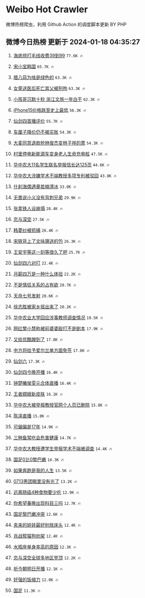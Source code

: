 # Weibo Hot Crawler 



微博热榜爬虫，利用 Github Action 的调度脚本更新 BY PHP 


## 微博今日热榜 更新于 2024-01-18 04:35:27 
1. [海底捞打毛线收费39到99](https://s.weibo.com/weibo?q=%23%E6%B5%B7%E5%BA%95%E6%8D%9E%E6%89%93%E6%AF%9B%E7%BA%BF%E6%94%B6%E8%B4%B939%E5%88%B099%23&t=31&band_rank=1&Refer=top) `77.6K 🔥` 

1. [宋小宝韩国](https://s.weibo.com/weibo?q=%E5%AE%8B%E5%B0%8F%E5%AE%9D%E9%9F%A9%E5%9B%BD&t=31&band_rank=2&Refer=top) `65.7K 🔥` 

1. [腊八蒜为啥是绿色的](https://s.weibo.com/weibo?q=%23%E8%85%8A%E5%85%AB%E8%92%9C%E4%B8%BA%E5%95%A5%E6%98%AF%E7%BB%BF%E8%89%B2%E7%9A%84%23&t=31&band_rank=3&Refer=top) `63.3K 🔥` 

1. [女童送医后死亡其父被刑拘](https://s.weibo.com/weibo?q=%23%E5%A5%B3%E7%AB%A5%E9%80%81%E5%8C%BB%E5%90%8E%E6%AD%BB%E4%BA%A1%E5%85%B6%E7%88%B6%E8%A2%AB%E5%88%91%E6%8B%98%23&t=31&band_rank=4&Refer=top) `63.3K 🔥` 

1. [小孩哥沉默十秒 浙江文旅一年白干](https://s.weibo.com/weibo?q=%E5%B0%8F%E5%AD%A9%E5%93%A5%E6%B2%89%E9%BB%98%E5%8D%81%E7%A7%92%20%E6%B5%99%E6%B1%9F%E6%96%87%E6%97%85%E4%B8%80%E5%B9%B4%E7%99%BD%E5%B9%B2&t=31&band_rank=5&Refer=top) `62.3K 🔥` 

1. [iPhone15价格跌至史上最低](https://s.weibo.com/weibo?q=%23iPhone15%E4%BB%B7%E6%A0%BC%E8%B7%8C%E8%87%B3%E5%8F%B2%E4%B8%8A%E6%9C%80%E4%BD%8E%23&t=31&band_rank=6&Refer=top) `56.3K 🔥` 

1. [仙剑四首播评价](https://s.weibo.com/weibo?q=%E4%BB%99%E5%89%91%E5%9B%9B%E9%A6%96%E6%92%AD%E8%AF%84%E4%BB%B7&t=31&band_rank=7&Refer=top) `55.7K 🔥` 

1. [车厘子降价仍不被买账](https://s.weibo.com/weibo?q=%23%E8%BD%A6%E5%8E%98%E5%AD%90%E9%99%8D%E4%BB%B7%E4%BB%8D%E4%B8%8D%E8%A2%AB%E4%B9%B0%E8%B4%A6%23&t=31&band_rank=8&Refer=top) `54.3K 🔥` 

1. [大麦同意退款抢林俊杰变林子祥的票](https://s.weibo.com/weibo?q=%23%E5%A4%A7%E9%BA%A6%E5%90%8C%E6%84%8F%E9%80%80%E6%AC%BE%E6%8A%A2%E6%9E%97%E4%BF%8A%E6%9D%B0%E5%8F%98%E6%9E%97%E5%AD%90%E7%A5%A5%E7%9A%84%E7%A5%A8%23&t=31&band_rank=9&Refer=top) `54.3K 🔥` 

1. [村里停电新能源车变身老人生命充电桩](https://s.weibo.com/weibo?q=%23%E6%9D%91%E9%87%8C%E5%81%9C%E7%94%B5%E6%96%B0%E8%83%BD%E6%BA%90%E8%BD%A6%E5%8F%98%E8%BA%AB%E8%80%81%E4%BA%BA%E7%94%9F%E5%91%BD%E5%85%85%E7%94%B5%E6%A1%A9%23&t=31&band_rank=10&Refer=top) `47.5K 🔥` 

1. [华中农大11名学生联名举报信长达125页](https://s.weibo.com/weibo?q=%23%E5%8D%8E%E4%B8%AD%E5%86%9C%E5%A4%A711%E5%90%8D%E5%AD%A6%E7%94%9F%E8%81%94%E5%90%8D%E4%B8%BE%E6%8A%A5%E4%BF%A1%E9%95%BF%E8%BE%BE125%E9%A1%B5%23&t=31&band_rank=11&Refer=top) `44.6K 🔥` 

1. [华中农大涉嫌学术不端教授多项专利被驳回](https://s.weibo.com/weibo?q=%23%E5%8D%8E%E4%B8%AD%E5%86%9C%E5%A4%A7%E6%B6%89%E5%AB%8C%E5%AD%A6%E6%9C%AF%E4%B8%8D%E7%AB%AF%E6%95%99%E6%8E%88%E5%A4%9A%E9%A1%B9%E4%B8%93%E5%88%A9%E8%A2%AB%E9%A9%B3%E5%9B%9E%23&t=31&band_rank=12&Refer=top) `43.8K 🔥` 

1. [什刹海偶遇章若楠滑冰](https://s.weibo.com/weibo?q=%23%E4%BB%80%E5%88%B9%E6%B5%B7%E5%81%B6%E9%81%87%E7%AB%A0%E8%8B%A5%E6%A5%A0%E6%BB%91%E5%86%B0%23&t=31&band_rank=13&Refer=top) `33.0K 🔥` 

1. [无畏说小义没有背刺兄弟](https://s.weibo.com/weibo?q=%23%E6%97%A0%E7%95%8F%E8%AF%B4%E5%B0%8F%E4%B9%89%E6%B2%A1%E6%9C%89%E8%83%8C%E5%88%BA%E5%85%84%E5%BC%9F%23&t=31&band_rank=14&Refer=top) `29.9K 🔥` 

1. [张拿铁人设崩塌](https://s.weibo.com/weibo?q=%E5%BC%A0%E6%8B%BF%E9%93%81%E4%BA%BA%E8%AE%BE%E5%B4%A9%E5%A1%8C&t=31&band_rank=15&Refer=top) `28.4K 🔥` 

1. [恋与深空](https://s.weibo.com/weibo?q=%E6%81%8B%E4%B8%8E%E6%B7%B1%E7%A9%BA&t=31&band_rank=16&Refer=top) `27.5K 🔥` 

1. [韩菱纱被抓捕](https://s.weibo.com/weibo?q=%E9%9F%A9%E8%8F%B1%E7%BA%B1%E8%A2%AB%E6%8A%93%E6%8D%95&t=31&band_rank=17&Refer=top) `26.4K 🔥` 

1. [宋轶背上了文咏珊送的包](https://s.weibo.com/weibo?q=%23%E5%AE%8B%E8%BD%B6%E8%83%8C%E4%B8%8A%E4%BA%86%E6%96%87%E5%92%8F%E7%8F%8A%E9%80%81%E7%9A%84%E5%8C%85%23&t=31&band_rank=18&Refer=top) `26.3K 🔥` 

1. [王安宇等这一刻等很久了吧](https://s.weibo.com/weibo?q=%E7%8E%8B%E5%AE%89%E5%AE%87%E7%AD%89%E8%BF%99%E4%B8%80%E5%88%BB%E7%AD%89%E5%BE%88%E4%B9%85%E4%BA%86%E5%90%A7&t=31&band_rank=19&Refer=top) `25.7K 🔥` 

1. [仙剑四六对打](https://s.weibo.com/weibo?q=%E4%BB%99%E5%89%91%E5%9B%9B%E5%85%AD%E5%AF%B9%E6%89%93&t=31&band_rank=20&Refer=top) `22.4K 🔥` 

1. [月薪四万是一种什么体验](https://s.weibo.com/weibo?q=%23%E6%9C%88%E8%96%AA%E5%9B%9B%E4%B8%87%E6%98%AF%E4%B8%80%E7%A7%8D%E4%BB%80%E4%B9%88%E4%BD%93%E9%AA%8C%23&t=31&band_rank=21&Refer=top) `22.2K 🔥` 

1. [不是情侣关系的占有欲](https://s.weibo.com/weibo?q=%23%E4%B8%8D%E6%98%AF%E6%83%85%E4%BE%A3%E5%85%B3%E7%B3%BB%E7%9A%84%E5%8D%A0%E6%9C%89%E6%AC%B2%23&t=31&band_rank=22&Refer=top) `20.7K 🔥` 

1. [天舟七号发射](https://s.weibo.com/weibo?q=%23%E5%A4%A9%E8%88%9F%E4%B8%83%E5%8F%B7%E5%8F%91%E5%B0%84%23&t=31&band_rank=23&Refer=top) `20.6K 🔥` 

1. [徐志胜被家乡摇出来了](https://s.weibo.com/weibo?q=%23%E5%BE%90%E5%BF%97%E8%83%9C%E8%A2%AB%E5%AE%B6%E4%B9%A1%E6%91%87%E5%87%BA%E6%9D%A5%E4%BA%86%23&t=31&band_rank=24&Refer=top) `20.2K 🔥` 

1. [华中农业大学回应涉事教师调查情况](https://s.weibo.com/weibo?q=%23%E5%8D%8E%E4%B8%AD%E5%86%9C%E4%B8%9A%E5%A4%A7%E5%AD%A6%E5%9B%9E%E5%BA%94%E6%B6%89%E4%BA%8B%E6%95%99%E5%B8%88%E8%B0%83%E6%9F%A5%E6%83%85%E5%86%B5%23&t=31&band_rank=25&Refer=top) `19.5K 🔥` 

1. [网红樊小慧称被前婆婆殴打不是剧本](https://s.weibo.com/weibo?q=%23%E7%BD%91%E7%BA%A2%E6%A8%8A%E5%B0%8F%E6%85%A7%E7%A7%B0%E8%A2%AB%E5%89%8D%E5%A9%86%E5%A9%86%E6%AE%B4%E6%89%93%E4%B8%8D%E6%98%AF%E5%89%A7%E6%9C%AC%23&t=31&band_rank=26&Refer=top) `17.9K 🔥` 

1. [又给优酷蹭到了](https://s.weibo.com/weibo?q=%E5%8F%88%E7%BB%99%E4%BC%98%E9%85%B7%E8%B9%AD%E5%88%B0%E4%BA%86&t=31&band_rank=27&Refer=top) `17.8K 🔥` 

1. [中方将给予爱尔兰单方面免签](https://s.weibo.com/weibo?q=%23%E4%B8%AD%E6%96%B9%E5%B0%86%E7%BB%99%E4%BA%88%E7%88%B1%E5%B0%94%E5%85%B0%E5%8D%95%E6%96%B9%E9%9D%A2%E5%85%8D%E7%AD%BE%23&t=31&band_rank=28&Refer=top) `17.6K 🔥` 

1. [仙剑六](https://s.weibo.com/weibo?q=%E4%BB%99%E5%89%91%E5%85%AD&t=31&band_rank=29&Refer=top) `17.3K 🔥` 

1. [仙剑四今晚开播](https://s.weibo.com/weibo?q=%23%E4%BB%99%E5%89%91%E5%9B%9B%E4%BB%8A%E6%99%9A%E5%BC%80%E6%92%AD%23&t=31&band_rank=30&Refer=top) `16.4K 🔥` 

1. [钟楚曦侯雯元合体直播](https://s.weibo.com/weibo?q=%23%E9%92%9F%E6%A5%9A%E6%9B%A6%E4%BE%AF%E9%9B%AF%E5%85%83%E5%90%88%E4%BD%93%E7%9B%B4%E6%92%AD%23&t=31&band_rank=31&Refer=top) `16.4K 🔥` 

1. [王者嫦娥新皮肤](https://s.weibo.com/weibo?q=%23%E7%8E%8B%E8%80%85%E5%AB%A6%E5%A8%A5%E6%96%B0%E7%9A%AE%E8%82%A4%23&t=31&band_rank=32&Refer=top) `16.1K 🔥` 

1. [华中农大被举报教授官网个人页已删除](https://s.weibo.com/weibo?q=%23%E5%8D%8E%E4%B8%AD%E5%86%9C%E5%A4%A7%E8%A2%AB%E4%B8%BE%E6%8A%A5%E6%95%99%E6%8E%88%E5%AE%98%E7%BD%91%E4%B8%AA%E4%BA%BA%E9%A1%B5%E5%B7%B2%E5%88%A0%E9%99%A4%23&t=31&band_rank=33&Refer=top) `15.8K 🔥` 

1. [陈泽直播](https://s.weibo.com/weibo?q=%E9%99%88%E6%B3%BD%E7%9B%B4%E6%92%AD&t=31&band_rank=34&Refer=top) `15.0K 🔥` 

1. [可偏偏是17年](https://s.weibo.com/weibo?q=%E5%8F%AF%E5%81%8F%E5%81%8F%E6%98%AF17%E5%B9%B4&t=31&band_rank=35&Refer=top) `14.9K 🔥` 

1. [三种鱼常吃会危害健康](https://s.weibo.com/weibo?q=%E4%B8%89%E7%A7%8D%E9%B1%BC%E5%B8%B8%E5%90%83%E4%BC%9A%E5%8D%B1%E5%AE%B3%E5%81%A5%E5%BA%B7&t=31&band_rank=36&Refer=top) `14.7K 🔥` 

1. [华中农大教授遭学生举报学术不端被调查](https://s.weibo.com/weibo?q=%23%E5%8D%8E%E4%B8%AD%E5%86%9C%E5%A4%A7%E6%95%99%E6%8E%88%E9%81%AD%E5%AD%A6%E7%94%9F%E4%B8%BE%E6%8A%A5%E5%AD%A6%E6%9C%AF%E4%B8%8D%E7%AB%AF%E8%A2%AB%E8%B0%83%E6%9F%A5%23&t=31&band_rank=37&Refer=top) `14.4K 🔥` 

1. [国足0比0黎巴嫩](https://s.weibo.com/weibo?q=%23%E5%9B%BD%E8%B6%B30%E6%AF%940%E9%BB%8E%E5%B7%B4%E5%AB%A9%23&t=31&band_rank=38&Refer=top) `14.3K 🔥` 

1. [如果奔跑是我的人生](https://s.weibo.com/weibo?q=%E5%A6%82%E6%9E%9C%E5%A5%94%E8%B7%91%E6%98%AF%E6%88%91%E7%9A%84%E4%BA%BA%E7%94%9F&t=31&band_rank=39&Refer=top) `13.5K 🔥` 

1. [0713男团眼里没有光了](https://s.weibo.com/weibo?q=%230713%E7%94%B7%E5%9B%A2%E7%9C%BC%E9%87%8C%E6%B2%A1%E6%9C%89%E5%85%89%E4%BA%86%23&t=31&band_rank=40&Refer=top) `13.2K 🔥` 

1. [远离肠癌4种食物要少吃](https://s.weibo.com/weibo?q=%23%E8%BF%9C%E7%A6%BB%E8%82%A0%E7%99%8C4%E7%A7%8D%E9%A3%9F%E7%89%A9%E8%A6%81%E5%B0%91%E5%90%83%23&t=31&band_rank=41&Refer=top) `12.9K 🔥` 

1. [你希望春晚出现科目三吗](https://s.weibo.com/weibo?q=%23%E4%BD%A0%E5%B8%8C%E6%9C%9B%E6%98%A5%E6%99%9A%E5%87%BA%E7%8E%B0%E7%A7%91%E7%9B%AE%E4%B8%89%E5%90%97%23&t=31&band_rank=42&Refer=top) `12.7K 🔥` 

1. [国足黎巴嫩冲突](https://s.weibo.com/weibo?q=%E5%9B%BD%E8%B6%B3%E9%BB%8E%E5%B7%B4%E5%AB%A9%E5%86%B2%E7%AA%81&t=31&band_rank=43&Refer=top) `12.6K 🔥` 

1. [夹来的娃娃最好别放床头](https://s.weibo.com/weibo?q=%23%E5%A4%B9%E6%9D%A5%E7%9A%84%E5%A8%83%E5%A8%83%E6%9C%80%E5%A5%BD%E5%88%AB%E6%94%BE%E5%BA%8A%E5%A4%B4%23&t=31&band_rank=44&Refer=top) `12.4K 🔥` 

1. [肖战帮猫狗劝架](https://s.weibo.com/weibo?q=%23%E8%82%96%E6%88%98%E5%B8%AE%E7%8C%AB%E7%8B%97%E5%8A%9D%E6%9E%B6%23&t=31&band_rank=45&Refer=top) `12.4K 🔥` 

1. [水瓶座单身率高的原因](https://s.weibo.com/weibo?q=%E6%B0%B4%E7%93%B6%E5%BA%A7%E5%8D%95%E8%BA%AB%E7%8E%87%E9%AB%98%E7%9A%84%E5%8E%9F%E5%9B%A0&t=31&band_rank=46&Refer=top) `12.3K 🔥` 

1. [恋与深空全球多地区登顶](https://s.weibo.com/weibo?q=%23%E6%81%8B%E4%B8%8E%E6%B7%B1%E7%A9%BA%E5%85%A8%E7%90%83%E5%A4%9A%E5%9C%B0%E5%8C%BA%E7%99%BB%E9%A1%B6%23&t=31&band_rank=47&Refer=top) `12.2K 🔥` 

1. [祈今朝明日开播](https://s.weibo.com/weibo?q=%23%E7%A5%88%E4%BB%8A%E6%9C%9D%E6%98%8E%E6%97%A5%E5%BC%80%E6%92%AD%23&t=31&band_rank=48&Refer=top) `12.1K 🔥` 

1. [好强的饭缩力](https://s.weibo.com/weibo?q=%E5%A5%BD%E5%BC%BA%E7%9A%84%E9%A5%AD%E7%BC%A9%E5%8A%9B&t=31&band_rank=49&Refer=top) `12.0K 🔥` 

1. [国足](https://s.weibo.com/weibo?q=%E5%9B%BD%E8%B6%B3&t=31&band_rank=50&Refer=top) `11.3K 🔥` 

